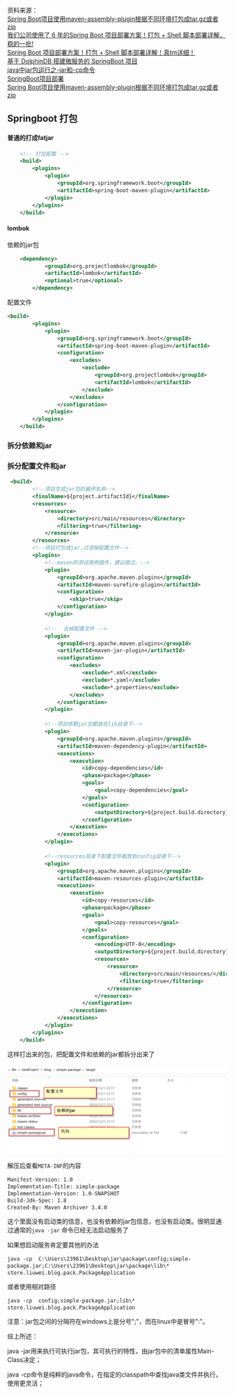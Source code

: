 资料来源：<br/>
[Spring Boot项目使用maven-assembly-plugin根据不同环境打包成tar.gz或者zip](https://blog.csdn.net/fygkchina/article/details/98882605)<br/>
[我们公司使用了 6 年的Spring Boot 项目部署方案！打包 + Shell 脚本部署详解，稳的一批!](https://mp.weixin.qq.com/s/WI4nB_B52MQ5gcFW2x2b5A)<br/>
[Spring Boot 项目部署方案！打包 + Shell 脚本部署详解！真tm详细！](https://mp.weixin.qq.com/s/qivnCvzTrQCYnx3RBxTLPg)<br/>
[基于 DolphinDB 搭建微服务的 SpringBoot 项目](https://www.toutiao.com/article/7148265288654488097/?app=news_article&timestamp=1669894821&use_new_style=1&req_id=2022120119402001021207523207057EE9&group_id=7148265288654488097&share_token=145CF9E5-D680-40C0-AEEC-E28AC5DD3C73&tt_from=weixin&utm_source=weixin&utm_medium=toutiao_ios&utm_campaign=client_share&wxshare_count=1&source=m_redirect&wid=1669901407728)<br/>
[java中jar包运行之-jar和-cp命令](https://blog.csdn.net/firstendhappy/article/details/119209167)<br/>
[SpringBoot项目部署](https://www.toutiao.com/article/7171832911283470851/?app=news_article&timestamp=1669894972&use_new_style=1&req_id=202212011942510101981121550F065469&group_id=7171832911283470851&share_token=C5EAE761-FE4E-45C7-A19B-0B97625A92D0&tt_from=weixin&utm_source=weixin&utm_medium=toutiao_ios&utm_campaign=client_share&wxshare_count=1&source=m_redirect)<br/>
[Spring Boot项目使用maven-assembly-plugin根据不同环境打包成tar.gz或者zip](https://blog.csdn.net/fygkchina/article/details/98882605)

## Springboot 打包

#### 普通的打成fatjar

~~~~xml
    <!-- 打包配置 -->
    <build>
        <plugins>
            <plugin>
                <groupId>org.springframework.boot</groupId>
                <artifactId>spring-boot-maven-plugin</artifactId>
            </plugin>
        </plugins>
    </build>
~~~~


#### lombok

依赖的jar包
~~~~xml
    <dependency>
            <groupId>org.projectlombok</groupId>
            <artifactId>lombok</artifactId>
            <optional>true</optional>
        </dependency>
~~~~


配置文件
~~~~xml
<build>
        <plugins>
            <plugin>
                <groupId>org.springframework.boot</groupId>
                <artifactId>spring-boot-maven-plugin</artifactId>
                <configuration>
                    <excludes>
                        <exclude>
                            <groupId>org.projectlombok</groupId>
                            <artifactId>lombok</artifactId>
                        </exclude>
                    </excludes>
                </configuration>
            </plugin>
        </plugins>
    </build>
~~~~

### 拆分依赖和jar

### 拆分配置文件和jar
~~~~xml
 <build>
        <!--项目生成jar包的最终名称-->
        <finalName>${project.artifactId}</finalName>
        <resources>
            <resource>
                <directory>src/main/resources</directory>
                <filtering>true</filtering>
            </resource>
        </resources>
        <!--项目打包成jar,过滤掉配置文件-->
        <plugins>
            <!--maven的测试用例插件，建议跳过。-->
            <plugin>
                <groupId>org.apache.maven.plugins</groupId>
                <artifactId>maven-surefire-plugin</artifactId>
                <configuration>
                    <skip>true</skip>
                </configuration>
            </plugin>

            <!--  去掉配置文件 -->
            <plugin>
                <groupId>org.apache.maven.plugins</groupId>
                <artifactId>maven-jar-plugin</artifactId>
                <configuration>
                    <excludes>
                        <exclude>*.xml</exclude>
                        <exclude>*.yaml</exclude>
                        <exclude>*.properties</exclude>
                    </excludes>
                </configuration>
            </plugin>

            <!--项目依赖jar包都放在lib目录下-->
            <plugin>
                <groupId>org.apache.maven.plugins</groupId>
                <artifactId>maven-dependency-plugin</artifactId>
                <executions>
                    <execution>
                        <id>copy-dependencies</id>
                        <phase>package</phase>
                        <goals>
                            <goal>copy-dependencies</goal>
                        </goals>
                        <configuration>
                            <outputDirectory>${project.build.directory}/lib</outputDirectory>
                        </configuration>
                    </execution>
                </executions>
            </plugin>

            <!--resources目录下配置文件都放到config目录下-->
            <plugin>
                <groupId>org.apache.maven.plugins</groupId>
                <artifactId>maven-resources-plugin</artifactId>
                <executions>
                    <execution>
                        <id>copy-resources</id>
                        <phase>package</phase>
                        <goals>
                            <goal>copy-resources</goal>
                        </goals>
                        <configuration>
                            <encoding>UTF-8</encoding>
                            <outputDirectory>${project.build.directory}/config</outputDirectory>
                            <resources>
                                <resource>
                                    <directory>src/main/resources/</directory>
                                    <filtering>true</filtering>
                                </resource>
                            </resources>
                        </configuration>
                    </execution>
                </executions>
            </plugin>
        </plugins>
    </build>
~~~~

这样打出来的包，把配置文件和依赖的jar都拆分出来了

![image-20221201232701971](images\image-20221201232701971.png)

解压后查看`META-INF`的内容

~~~~
Manifest-Version: 1.0
Implementation-Title: simple-package
Implementation-Version: 1.0-SNAPSHOT
Build-Jdk-Spec: 1.8
Created-By: Maven Archiver 3.4.0
~~~~

这个里面没有启动类的信息，也没有依赖的jar包信息，也没有启动类。很明显通过通常的`java -jar` 命令已经无法启动服务了

如果想启动服务肯定要其他的办法

~~~~
java -cp  C:\Users\23961\Desktop\jar\package\config;simple-package.jar;C:\Users\23961\Desktop\jar\package\lib\* store.liuwei.blog.pack.PackageApplication
~~~~

或者使用相对路径

~~~
java -cp  config;simple-package.jar;lib\* store.liuwei.blog.pack.PackageApplication
~~~

注意：jar包之间的分隔符在windows上是分号";"，而在linux中是冒号":"。

综上所述：

java -jar用来执行可执行jar包，其可执行的特性，由jar包中的清单属性Main-Class决定；

java -cp命令是纯粹的java命令，在指定的classpath中查找java类文件并执行，使用更灵活；



